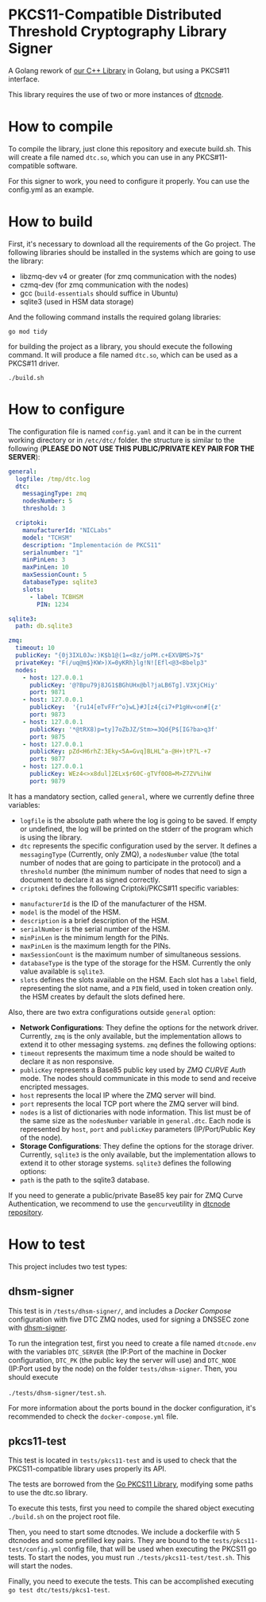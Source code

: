 # PKCS11-Compatible Distributed Threshold Cryptography Library Signer

A Golang rework of [our C++ Library](https://github.com/niclabs/tchsm-libdtc) in Golang, but using a PKCS#11 interface.

This library requires the use of two or more instances of [dtcnode](https://github.com/niclabs/dtcnode).

# How to compile

To compile the library, just clone this repository and execute build.sh. This will create a file named `dtc.so`, which you can use in any PKCS#11-compatible software.

For this signer to work, you need to configure it properly. You can use the config.yml as an example.


# How to build

First, it's necessary to download all the requirements of the Go project. The following libraries should be installed in the systems which are going to use the library:

* libzmq-dev v4 or greater (for zmq communication with the nodes)
* czmq-dev (for zmq communication with the nodes)
* gcc (`build-essentials` should suffice in Ubuntu)
* sqlite3 (used in HSM data storage)


And the following command installs the required golang libraries:

`go mod tidy`

for building the project as a library, you should execute the following command. It will produce a file named `dtc.so`, which can be used as a PKCS#11 driver.

`./build.sh`

# How to configure

The configuration file is named `config.yaml` and it can be in the current working directory or in `/etc/dtc/` folder. the structure is similar to the following (**PLEASE DO NOT USE THIS PUBLIC/PRIVATE KEY PAIR FOR THE SERVER**):

```yaml
general:
  logfile: /tmp/dtc.log
  dtc:
    messagingType: zmq
    nodesNumber: 5
    threshold: 3

  criptoki:
    manufacturerId: "NICLabs"
    model: "TCHSM"
    description: "Implementación de PKCS11"
    serialnumber: "1"
    minPinLen: 3
    maxPinLen: 10
    maxSessionCount: 5
    databaseType: sqlite3
    slots:
      - label: TCBHSM
        PIN: 1234

sqlite3:
  path: db.sqlite3

zmq:
  timeout: 10
  publicKey: "{0j3IXL0Jw:)K$b1@(1=<8z/joPM.c+EXVBMS>7$"
  privateKey: "F(/uq@m$}KW>)X=0yKRh}lg!N![Efl<@3<Bbelp3"
  nodes:
    - host: 127.0.0.1
      publicKey: '@?Bpu79j8JG1$BGhUHx@bl?jaLB6Tg].V3XjCHiy'
      port: 9871
    - host: 127.0.0.1
      publicKey:  '{ru14[eTvFFr^o}wL}#J[z4{ci7+P1gHv<on#[{z'
      port: 9873
    - host: 127.0.0.1
      publicKey: '*@tRX8)p=ty]7oZbJZ/Stm>=3Qd{P$[IG?ba>q3f'
      port: 9875
    - host: 127.0.0.1
      publicKey: pZd<H6rhZ:3Eky<5A=Gvq]BLHL^a-@H+)tP?L-+7
      port: 9877
    - host: 127.0.0.1
      publicKey: WEz4<>x8dul]2ELx$r60C-gTVf0O8=M>Z7ZV%ihW
      port: 9879
```

It has a mandatory section, called `general`, where we currently define three variables:
* `logfile` is the absolute path where the log is going to be saved. If empty or undefined, the log will be printed on the stderr of the program which is using the library.
* `dtc` represents the specific configuration used by the server. It defines a `messagingType` (Currently, only ZMQ), a `nodesNumber` value (the total number of nodes that are going to participate in the protocol) and a `threshold` number (the minimum number of nodes that need to sign a document to declare it as signed correctly.
* `criptoki` defines the following Criptoki/PKCS#11 specific variables:
 - `manufacturerId` is the ID of the manufacturer of the HSM.
 - `model` is the model of the HSM.
 - `description` is a brief description of the HSM.
 - `serialNumber` is the serial number of the HSM.
 - `minPinLen` is the minimum length for the PINs.
 - `maxPinLen` is the maximum length for the PINs.
 - `maxSessionCount` is the maximum number of simultaneous sessions.
 - `databaseType` is the type of the storage for the HSM. Currently the only value available is `sqlite3`.
 - `slots` defines the slots available on the HSM. Each slot has a `label` field, representing the slot name, and a `PIN` field, used in token creation only. the HSM creates by default the slots defined here.
 
 
Also, there are two extra configurations outside `general` option:

* **Network Configurations**: They define the options for the network driver. Currently, `zmq` is the only available, but the implementation allows to extend it to other messaging systems. `zmq` defines the following options:
 * `timeout` represents the maximum time a node should be waited to declare it as non responsive.
 * `publicKey` represents a Base85 public key used by _ZMQ CURVE Auth_ mode. The nodes should communicate in this mode to send and receive encripted messages.
 * `host` represents the local IP where the ZMQ server will bind.
 * `port` represents the local TCP port where the ZMQ server will bind.
 * `nodes` is a list of dictionaries with node information. This list must be of the same size as the `nodesNumber` variable in `general.dtc`. Each node is represented by `host`, `port` and `publicKey` parameters (IP/Port/Public Key of the node).
* **Storage Configurations**: They define the options for the storage driver. Currently, `sqlite3` is the only available, but the implementation allows to extend it to other storage systems. `sqlite3` defines the following options:
 * `path` is the path to the sqlite3 database. 
 
 
If you need to generate a public/private Base85 key pair for ZMQ Curve Authentication, we recommend to use the `gencurve`utility in [dtcnode repository](https://github.com/niclabs/dtcnode).

# How to test

This project includes two test types:
 
 ## dhsm-signer
 This test is in `/tests/dhsm-signer/`, and includes a _Docker Compose_ configuration with five DTC ZMQ nodes, used for signing a DNSSEC zone with [dhsm-signer](https://github.com/niclabs/dhsm-signer). 

To run the integration test, first you need to create a file named `dtcnode.env` with the variables `DTC_SERVER` (the IP:Port of the machine in Docker configuration, `DTC_PK` (the public key the server will use)  and `DTC_NODE` (IP:Port used by the node) on the folder `tests/dhsm-signer`. Then, you should execute 

`./tests/dhsm-signer/test.sh`.


For more information about the ports bound in the docker configuration, it's recommended to check the `docker-compose.yml` file.

## pkcs11-test

 This test is located in `tests/pkcs11-test` and is used to check that the PKCS11-compatible library uses properly its API.
 
 The tests are borrowed from the [Go PKCS11 Library](https://github.com/miekg/pkcs11), modifying some paths to use the dtc.so library.
 
 To execute this tests, first you need to compile the shared object executing `./build.sh` on the project root file. 
 
 Then, you need to start some dtcnodes. We include a dockerfile with 5 dtcnodes and some prefilled key pairs. They are bound to the `tests/pkcs11-test/config.yml` config file, that will be used when executing the PKCS11 go tests. To start the nodes, you must run `./tests/pkcs11-test/test.sh`. This will start the nodes.
 
 Finally, you need to execute the tests. This can be accomplished executing `go test dtc/tests/pkcs1-test`.

